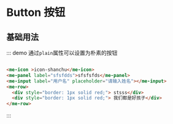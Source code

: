 

# Button 按钮

## 基础用法

::: demo 通过`plain`属性可以设置为朴素的按钮
```html

<me-icon >icon-shanchu</me-icon>
<me-panel label="sfsfdds">sfsfsfds</me-panel>
<me-input label="用户名" placeholder="请输入姓名"></me-input>
<me-row>
  <div style="border: 1px solid red;"> stsss</div>
  <div style="border: 1px solid red;"> 我们都是好孩子</div>
</me-row>


```
:::
